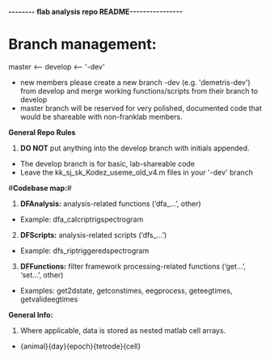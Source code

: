 **-------- flab analysis repo README----------------**
# **Branch management:** #
master <-- develop <-- '<user>-dev'

* new members please create a new branch <user>-dev (e.g. 'demetris-dev') from develop and merge working functions/scripts from their branch to develop
* master branch will be reserved for very polished, documented code that would be shareable with non-franklab members.


**General Repo Rules**
1. **DO NOT** put anything into the develop branch with initials appended. 
* The develop branch is for basic, lab-shareable code
* Leave the kk_sj_sk_Kodez_useme_old_v4.m files in your '<user>-dev' branch


#**Codebase map:**# 

1. **DFAnalysis:** analysis-related functions (‘dfa_...’, other)

* Example: dfa_calcriptrigspectrogram

2. **DFScripts:** analysis-related scripts (‘dfs_...’)

* Example: dfs_riptriggeredspectrogram

3. **DFFunctions:** filter framework processing-related functions (‘get...’, ‘set…’, other)

* Examples: get2dstate, getconstimes, eegprocess, geteegtimes, getvalideegtimes



**General Info:**

1. Where applicable, data is stored as nested matlab cell arrays.
* {animal}{day}{epoch}{tetrode}{cell}




